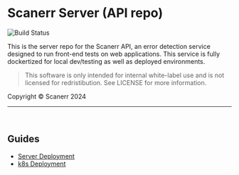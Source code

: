 # Scanerr Server (API repo)

![Build Status](https://github.com/scanerr-io/server/actions/workflows/k8s-deploy.yaml/badge.svg)

This is the server repo for the Scanerr API, an error detection service designed to run front-end tests on web applications. This service is fully dockertized for local dev/testing as well as deployed environments. 

> This software is only intended for internal white-label use and is not licensed for redristibution. See LICENSE for more information.


Copyright © Scanerr 2024

---
&nbsp;

## Guides
- [Server Deployment](notes/Deployment.md)
- [k8s Deployment](notes/Kubernetes.md)
&nbsp;
